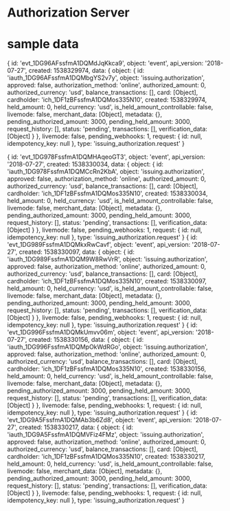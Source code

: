 # Authorization Server

# sample data
{ id: 'evt_1DG96AFssfmA1DQMdJqKkca9',
  object: 'event',
  api_version: '2018-07-27',
  created: 1538329974,
  data: 
   { object: 
      { id: 'iauth_1DG96AFssfmA1DQMbgYS2v7y',
        object: 'issuing.authorization',
        approved: false,
        authorization_method: 'online',
        authorized_amount: 0,
        authorized_currency: 'usd',
        balance_transactions: [],
        card: [Object],
        cardholder: 'ich_1DF1zBFssfmA1DQMos335N10',
        created: 1538329974,
        held_amount: 0,
        held_currency: 'usd',
        is_held_amount_controllable: false,
        livemode: false,
        merchant_data: [Object],
        metadata: {},
        pending_authorized_amount: 3000,
        pending_held_amount: 3000,
        request_history: [],
        status: 'pending',
        transactions: [],
        verification_data: [Object] } },
  livemode: false,
  pending_webhooks: 1,
  request: { id: null, idempotency_key: null },
  type: 'issuing_authorization.request' }

{ id: 'evt_1DG978FssfmA1DQMHAqeoGT3',
  object: 'event',
  api_version: '2018-07-27',
  created: 1538330034,
  data: 
   { object: 
      { id: 'iauth_1DG978FssfmA1DQMCcRn2KbA',
        object: 'issuing.authorization',
        approved: false,
        authorization_method: 'online',
        authorized_amount: 0,
        authorized_currency: 'usd',
        balance_transactions: [],
        card: [Object],
        cardholder: 'ich_1DF1zBFssfmA1DQMos335N10',
        created: 1538330034,
        held_amount: 0,
        held_currency: 'usd',
        is_held_amount_controllable: false,
        livemode: false,
        merchant_data: [Object],
        metadata: {},
        pending_authorized_amount: 3000,
        pending_held_amount: 3000,
        request_history: [],
        status: 'pending',
        transactions: [],
        verification_data: [Object] } },
  livemode: false,
  pending_webhooks: 1,
  request: { id: null, idempotency_key: null },
  type: 'issuing_authorization.request' }
{ id: 'evt_1DG989FssfmA1DQMkxRwCavf',
  object: 'event',
  api_version: '2018-07-27',
  created: 1538330097,
  data: 
   { object: 
      { id: 'iauth_1DG989FssfmA1DQM9W8RwVrR',
        object: 'issuing.authorization',
        approved: false,
        authorization_method: 'online',
        authorized_amount: 0,
        authorized_currency: 'usd',
        balance_transactions: [],
        card: [Object],
        cardholder: 'ich_1DF1zBFssfmA1DQMos335N10',
        created: 1538330097,
        held_amount: 0,
        held_currency: 'usd',
        is_held_amount_controllable: false,
        livemode: false,
        merchant_data: [Object],
        metadata: {},
        pending_authorized_amount: 3000,
        pending_held_amount: 3000,
        request_history: [],
        status: 'pending',
        transactions: [],
        verification_data: [Object] } },
  livemode: false,
  pending_webhooks: 1,
  request: { id: null, idempotency_key: null },
  type: 'issuing_authorization.request' }
{ id: 'evt_1DG996FssfmA1DQMkUmvv06m',
  object: 'event',
  api_version: '2018-07-27',
  created: 1538330156,
  data: 
   { object: 
      { id: 'iauth_1DG996FssfmA1DQMpOkWdRGo',
        object: 'issuing.authorization',
        approved: false,
        authorization_method: 'online',
        authorized_amount: 0,
        authorized_currency: 'usd',
        balance_transactions: [],
        card: [Object],
        cardholder: 'ich_1DF1zBFssfmA1DQMos335N10',
        created: 1538330156,
        held_amount: 0,
        held_currency: 'usd',
        is_held_amount_controllable: false,
        livemode: false,
        merchant_data: [Object],
        metadata: {},
        pending_authorized_amount: 3000,
        pending_held_amount: 3000,
        request_history: [],
        status: 'pending',
        transactions: [],
        verification_data: [Object] } },
  livemode: false,
  pending_webhooks: 1,
  request: { id: null, idempotency_key: null },
  type: 'issuing_authorization.request' }
{ id: 'evt_1DG9A5FssfmA1DQMAb3b6Zd8',
  object: 'event',
  api_version: '2018-07-27',
  created: 1538330217,
  data: 
   { object: 
      { id: 'iauth_1DG9A5FssfmA1DQMVFiz4FMz',
        object: 'issuing.authorization',
        approved: false,
        authorization_method: 'online',
        authorized_amount: 0,
        authorized_currency: 'usd',
        balance_transactions: [],
        card: [Object],
        cardholder: 'ich_1DF1zBFssfmA1DQMos335N10',
        created: 1538330217,
        held_amount: 0,
        held_currency: 'usd',
        is_held_amount_controllable: false,
        livemode: false,
        merchant_data: [Object],
        metadata: {},
        pending_authorized_amount: 3000,
        pending_held_amount: 3000,
        request_history: [],
        status: 'pending',
        transactions: [],
        verification_data: [Object] } },
  livemode: false,
  pending_webhooks: 1,
  request: { id: null, idempotency_key: null },
  type: 'issuing_authorization.request' }


